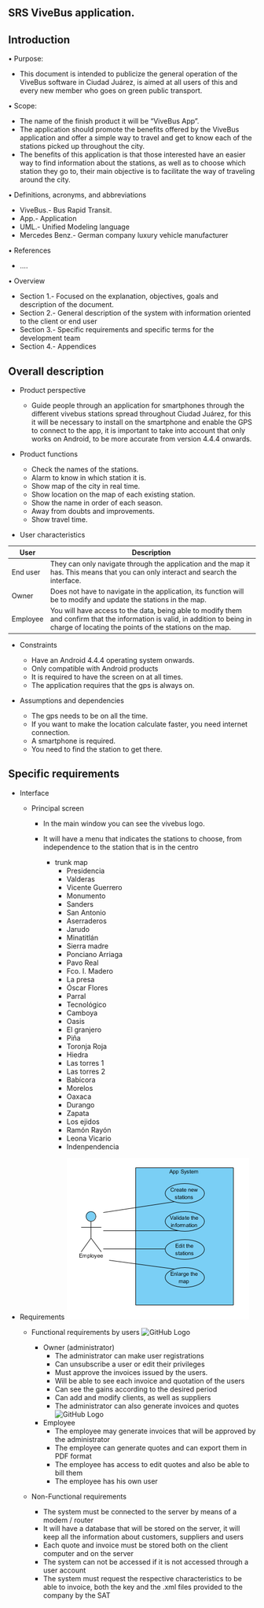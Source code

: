 ## SRS ViveBus application.
## Introduction
•	Purpose: 
* This document is intended to publicize the general operation
of the ViveBus software in Ciudad Juárez, is aimed at all users of this and every new member who goes on green public transport.

•	Scope: 
* The name of the finish product it will be “ViveBus App”. 
* The application should promote the benefits offered by the ViveBus application and offer a simple way to travel and get to know each of the stations picked up throughout the city.
* The benefits of this application is that those interested have an easier way to find information about the stations, as well as to choose which station they go to, their main objective is to facilitate the way of traveling around the city.

•	Definitions, acronyms, and abbreviations

* ViveBus.- Bus Rapid Transit.
*	App.- Application 
*	UML.- Unified Modeling language 
*	Mercedes Benz.- German company luxury vehicle manufacturer

•	References
* ....

•	Overview 
* Section 1.- Focused on the explanation, objectives, goals and description of the document.
* Section 2.- General description of the system with information oriented to the client or end user
* Section 3.- Specific requirements and specific terms for the development team
* Section 4.- Appendices

## Overall description

* Product perspective 
  * Guide people through an application for smartphones through the different vivebus stations spread throughout Ciudad Juárez, for this it will be necessary to install on the smartphone and enable the GPS to connect to the app, it is important to take into account that only works on Android, to be more accurate from version 4.4.4 onwards.

* Product functions 
  * Check the names of the stations.
  * Alarm to know in which station it is.
  * Show map of the city in real time.
  * Show location on the map of each existing station.
  * Show the name in order of each season.
  * Away from doubts and improvements.
  * Show travel time.

* User characteristics 

User  | Description
----- | -------------
End user | They can only navigate through the application and the map it has. This means that you can only interact and search the interface.
Owner | Does not have to navigate in the application, its function will be to modify and update the stations in the map.
Employee | You will have access to the data, being able to modify them and confirm that the information is valid, in addition to being in charge of locating the points of the stations on the map.


* Constraints 
  * Have an Android 4.4.4 operating system onwards.
  * Only compatible with Android products
  * It is required to have the screen on at all times.
  * The application requires that the gps is always on.
  
  
* Assumptions and dependencies
  * The gps needs to be on all the time.
  * If you want to make the location calculate faster, you need internet connection.
  * A smartphone is required.
  * You need to find the station to get there.


## Specific requirements 
* Interface
  * Principal screen 
    * In the main window you can see the vivebus logo.
    * It will have a menu that indicates the stations to choose, from independence to the station that is in the centro
   
      * trunk map
        * Presidencia
        * Valderas
        * Vicente Guerrero
        * Monumento
        * Sanders
        * San Antonio
        * Aserraderos
        * Jarudo
        * Minatitlán
        * Sierra madre
        * Ponciano Arriaga
        * Pavo Real
        * Fco. I. Madero
        * La presa
        * Óscar Flores
        * Parral 
        * Tecnológico
        * Camboya
        * Oasis
        * El granjero
        * Piña
        * Toronja Roja
        * Hiedra
        * Las torres 1
        * Las torres 2
        * Babícora
        * Morelos
        * Oaxaca
        * Durango
        * Zapata
        * Los ejidos
        * Ramón Rayón
        * Leona Vicario
        * Indenpendencia

      
* Requirements
 ![GitHub Logo](/employee.png)


  * Functional requirements by users
  ![GitHub Logo](/administrator.png)
    * Owner (administrator)
      * The administrator can make user registrations
      * Can unsubscribe a user or edit their privileges
      * Must approve the invoices issued by the users.
      * Will be able to see each invoice and quotation of the users
      * Can see the gains according to the desired period
      * Can add and modify clients, as well as suppliers
      * The administrator can also generate invoices and quotes
  ![GitHub Logo](/Invoice.png)
    * Employee  
      * The employee may generate invoices that will be approved by the administrator
      * The employee can generate quotes and can export them in PDF format
      * The employee has access to edit quotes and also be able to bill them
      * The employee has his own user

  * Non-Functional requirements  
    * The system must be connected to the server by means of a modem / router
    * It will have a database that will be stored on the server, it will keep all the information about customers, suppliers and users
    * Each quote and invoice must be stored both on the client computer and on the server
    * The system can not be accessed if it is not accessed through a user account
    * The system must request the respective characteristics to be able to invoice, both the key and the .xml files provided to the company by the SAT


